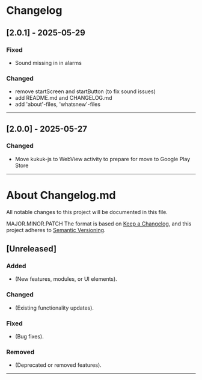 # Changelog


## [2.0.1] - 2025-05-29
### Fixed
- Sound missing in in alarms

### Changed
- remove startScreen and startButton (to fix sound issues)
- add README.md and CHANGELOG.md
- add 'about'-files, 'whatsnew'-files

---


## [2.0.0] - 2025-05-27
### Changed
- Move kukuk-js to WebView activity to prepare for move to Google Play Store

---


# About Changelog.md
All notable changes to this project will be documented in this file.

MAJOR.MINOR.PATCH
The format is based on [Keep a Changelog](https://keepachangelog.com/), and this project adheres to [Semantic Versioning](https://semver.org/).

## [Unreleased]
### Added
- (New features, modules, or UI elements).

### Changed
- (Existing functionality updates).

### Fixed
- (Bug fixes).

### Removed
- (Deprecated or removed features).

---
